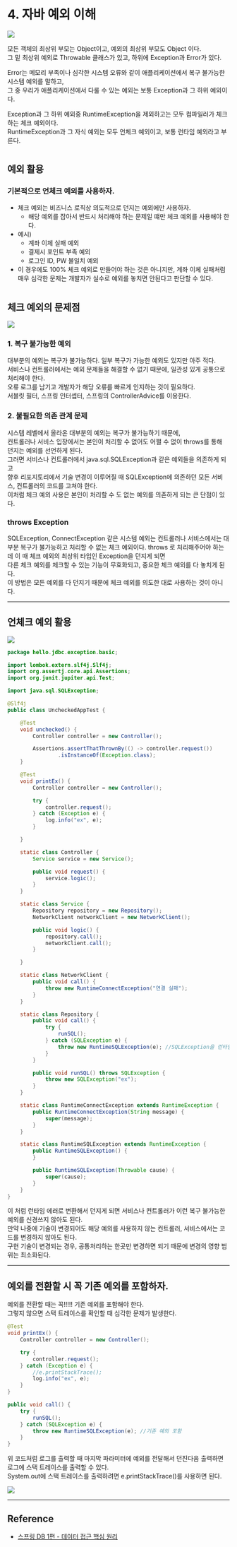 # 4. 자바 예외 이해

![](img/exception_01.PNG)

모든 객체의 최상위 부모는 Object이고, 예외의 최상위 부모도 Object 이다.  
그 밑 최상위 예외로 Throwable 클래스가 있고, 하위에 Exception과 Error가 있다.  
  
Error는 메모리 부족이나 심각한 시스템 오류와 같이 애플리케이션에서 복구 불가능한 시스템 예외를 말하고,  
그 중 우리가 애플리케이션에서 다룰 수 있는 예외는 보통 Exception과 그 하위 예외이다.  
  
Exception과 그 하위 예외중 RuntimeException을 제외하고는 모두 컴파일러가 체크하는 체크 예외이다.  
RuntimeException과 그 자식 예외는 모두 언체크 예외이고, 보통 런타임 예외라고 부른다.

#

## 예외 활용

### 기본적으로 언체크 예외를 사용하자.

- 체크 예외는 비즈니스 로직상 의도적으로 던지는 예외에만 사용하자.
    - 해당 예외를 잡아서 반드시 처리해야 하는 문제일 떄만 체크 예외를 사용해야 한다.
- 예시)
    - 계좌 이체 실패 예외
    - 결제시 포인트 부족 예외
    - 로그인 ID, PW 불일치 예외
- 이 경우에도 100% 체크 예외로 만들어야 하는 것은 아니지만, 계좌 이체 실패처럼 매우 심각한 문제는 개발자가 실수로 예외를 놓치면 안된다고 판단할 수 있다.


#

## 체크 예외의 문제점

![](img/exception_02.PNG)

### 1. 복구 불가능한 예외

대부분의 예외는 복구가 불가능하다. 일부 복구가 가능한 예외도 있지만 아주 적다.  
서비스나 컨트롤러에서는 예외 문제들을 해결할 수 없기 때문에, 일관성 있게 공통으로 처리해야 한다.  
오류 로그를 남기고 개발자가 해당 오류를 빠르게 인지하는 것이 필요하다.  
서블릿 필터, 스프링 인터셉터, 스프링의 ControllerAdvice를 이용한다.

### 2. 불필요한 의존 관계 문제

시스템 레벨에서 올라온 대부분의 예외는 복구가 불가능하기 때문에,  
컨트롤러나 서비스 입장에서는 본인이 처리할 수 없어도 어쩔 수 없이 throws를 통해 던지는 예외를 선언하게 된다.  
그러면 서비스나 컨트롤러에서 java.sql.SQLException과 같은 예외들을 의존하게 되고  
향후 리포지토리에서 기술 변경이 이루어질 때 SQLException에 의존하던 모든 서비스, 컨트롤러의 코드를 고쳐야 한다.  
이처럼 체크 예외 사용은 본인이 처리할 수 도 없는 예외를 의존하게 되는 큰 단점이 있다.

### throws Exception

SQLException, ConnectException 같은 시스템 예외는 컨트롤러나 서비스에서는 대부분 복구가 불가능하고 처리할 수 없는 체크 예외이다. 
throws 로 처리해주어야 하는데 이 때 체크 예외의 최상위 타입인 Exception을 던지게 되면  
다른 체크 예외를 체크할 수 있는 기능이 무효화되고, 중요한 체크 예외를 다 놓치게 된다.  
이 방법은 모든 예외를 다 던지기 때문에 체크 예외를 의도한 대로 사용하는 것이 아니다.


---

## 언체크 예외 활용

![](img/exception_03.PNG)

```java
package hello.jdbc.exception.basic;

import lombok.extern.slf4j.Slf4j;
import org.assertj.core.api.Assertions;
import org.junit.jupiter.api.Test;

import java.sql.SQLException;

@Slf4j
public class UncheckedAppTest {

    @Test
    void unchecked() {
        Controller controller = new Controller();

        Assertions.assertThatThrownBy(() -> controller.request())
                .isInstanceOf(Exception.class);
    }

    @Test
    void printEx() {
        Controller controller = new Controller();

        try {
            controller.request();
        } catch (Exception e) {
            log.info("ex", e);
        }

    }

    static class Controller {
        Service service = new Service();

        public void request() {
            service.logic();
        }
    }

    static class Service {
        Repository repository = new Repository();
        NetworkClient networkClient = new NetworkClient();

        public void logic() {
            repository.call();
            networkClient.call();
        }

    }

    static class NetworkClient {
        public void call() {
            throw new RuntimeConnectException("연결 실패");
        }
    }

    static class Repository {
        public void call() {
            try {
                runSQL();
            } catch (SQLException e) {
                throw new RuntimeSQLException(e); //SQLException을 런타임 예외인 RuntimeSQLExceptuon으로 변환한다.
            }
        }

        public void runSQL() throws SQLException {
            throw new SQLException("ex");
        }
    }

    static class RuntimeConnectException extends RuntimeException {
        public RuntimeConnectException(String message) {
            super(message);
        }
    }

    static class RuntimeSQLException extends RuntimeException {
        public RuntimeSQLException() {
        }

        public RuntimeSQLException(Throwable cause) {
            super(cause);
        }
    }
}
```

이 처럼 런타임 에러로 변환해서 던지게 되면 서비스나 컨트롤러가 이런 복구 불가능한 예외를 신경쓰지 않아도 된다.  
만약 나중에 기술이 변경되어도 해당 예외를 사용하지 않는 컨트롤러, 서비스에서는 코드를 변경하지 않아도 된다.  
구현 기술이 변경되는 경우, 공통처리하는 한곳만 변경하면 되기 때문에 변경의 영향 범위는 최소화된다.

---

## 예외를 전환할 시 꼭 기존 예외를 포함하자.

예외를 전환할 때는 꼭!!!!! 기존 예외를 포함해야 한다.  
그렇지 않으면 스택 트레이스를 확인할 때 심각한 문제가 발생한다.

```java
@Test
void printEx() {
    Controller controller = new Controller();

    try {
        controller.request();
    } catch (Exception e) {
        //e.printStackTrace();
        log.info("ex", e);
    }
}
```
```java
public void call() {
    try {
        runSQL();
    } catch (SQLException e) {
        throw new RuntimeSQLException(e); //기존 예외 포함
    }
}
```

위 코드처럼 로그를 출력할 때 마지막 파라미터에 예외를 전달해서 던진다음 출력하면 로그에 스택 트레이스를 출력할 수 있다.  
System.out에 스택 트레이스를 출력하려면 e.printStackTrace()를 사용하면 된다.

![](img/exception_04.PNG)

---

## Reference
- [스프링 DB 1편 - 데이터 접근 핵심 원리](https://www.inflearn.com/course/%EC%8A%A4%ED%94%84%EB%A7%81-db-1/dashboard)



